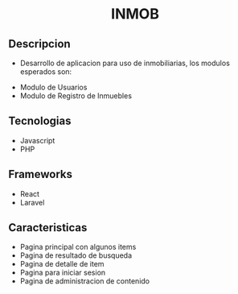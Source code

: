 <h1 align="center">INMOB</h1>

## Descripcion
 * Desarrollo de aplicacion para uso de inmobiliarias, los modulos esperados son:
 - Modulo de Usuarios
 - Modulo de Registro de Inmuebles

## Tecnologias
 * Javascript
 * PHP
  
## Frameworks
 * React
 * Laravel

## Caracteristicas
 * Pagina principal con algunos items
 * Pagina de resultado de busqueda
 * Pagina de detalle de item
 * Pagina para iniciar sesion
 * Pagina de administracion de contenido
 